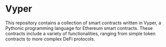 # Vyper
This repository contains a collection of smart contracts written in Vyper, a Pythonic programming language for Ethereum smart contracts. These contracts include a variety of functionalities, ranging from simple token contracts to more complex DeFi protocols.
